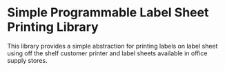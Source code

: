 Simple Programmable Label Sheet Printing Library
================================================

This library provides a simple abstraction for printing labels on label sheet using off the shelf
customer printer and label sheets available in office supply stores.
